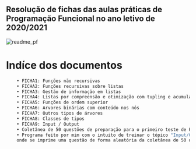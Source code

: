 ## Resolução de fichas das aulas práticas de Programação Funcional no ano letivo de 2020/2021
![readme_pf](https://user-images.githubusercontent.com/61991247/97779082-bbbf5680-1b73-11eb-9481-c13ff8552c34.png)

# Indíce dos documentos
```bash
    • FICHA1: Funções não recursivas 
    • FICHA2: Funções recursivas sobre listas
    • FICHA3: Gestão de informação em listas
    • FICHA4: Listas por compreensão e otimização com tupling e acumuladores
    • FICHA5: Funções de ordem superior
    • FICHA6: Arvores binárias com conteúdo nos nós
    • FICHA7: Outros tipos de árvores
    • FICHA8: Classes de tipos
    • FICHA9: Input / Output
    • Coletânea de 50 questões de preparação para o primeiro teste de Programação Funcional
    • Programa feito por mim com o intuito de treinar o tópico "Input/Output" 
    onde se imprime uma questão de forma aleatória da coletânea de 50 questões
```
